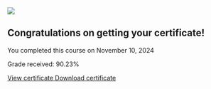 <div>
	<div>
		<img src="https://coursera-certificate-images.s3.amazonaws.com/FY2AMT6JGTG0"/>
	</div>
	<div>
		<div>
			<h2>
				Congratulations on getting your certificate!
			</h2>
		</div>
		<p>
            <span>You completed this course on November 10, 2024</span>
		</p>
		<p>
            <span>Grade received: 90.23%</span>
		</p>
		<div>
			<div>
				<a href="https://www.coursera.org/account/accomplishments/verify/FY2AMT6JGTG0">
					View certificate
				</a>
				<a href="https://www.coursera.org/account/accomplishments/certificate/FY2AMT6JGTG0">
					Download certificate
				</a>
			</div>
		</div>
	</div>
</div>
